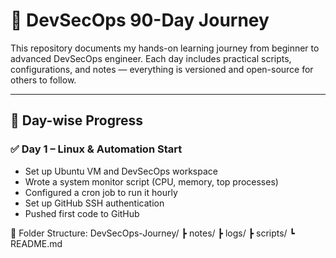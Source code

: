# 🚀 DevSecOps 90-Day Journey

This repository documents my hands-on learning journey from beginner to advanced DevSecOps engineer. Each day includes practical scripts, configurations, and notes — everything is versioned and open-source for others to follow.

---

## 📅 Day-wise Progress

### ✅ Day 1 – Linux & Automation Start
- Set up Ubuntu VM and DevSecOps workspace
- Wrote a system monitor script (CPU, memory, top processes)
- Configured a cron job to run it hourly
- Set up GitHub SSH authentication
- Pushed first code to GitHub

📂 Folder Structure:
DevSecOps-Journey/
┣ notes/
┣ logs/
┣ scripts/
┗ README.md
